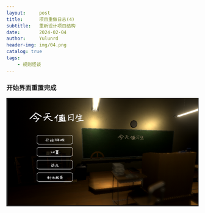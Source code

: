 ```yaml
---
layout:     post
title:      项目重做日志(4)
subtitle:   重新设计项目结构
date:       2024-02-04
author:     Yulunrd
header-img: img/04.png
catalog: true
tags:
    - 规则怪谈
---
```



### 开始界面重置完成

![avatar](/img-post/04.png)  



  
